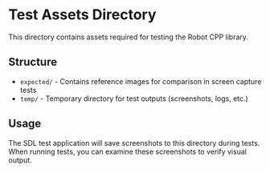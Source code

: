 # Test Assets Directory

This directory contains assets required for testing the Robot CPP library.

## Structure

- `expected/` - Contains reference images for comparison in screen capture tests
- `temp/` - Temporary directory for test outputs (screenshots, logs, etc.)

## Usage

The SDL test application will save screenshots to this directory during tests.
When running tests, you can examine these screenshots to verify visual output.
